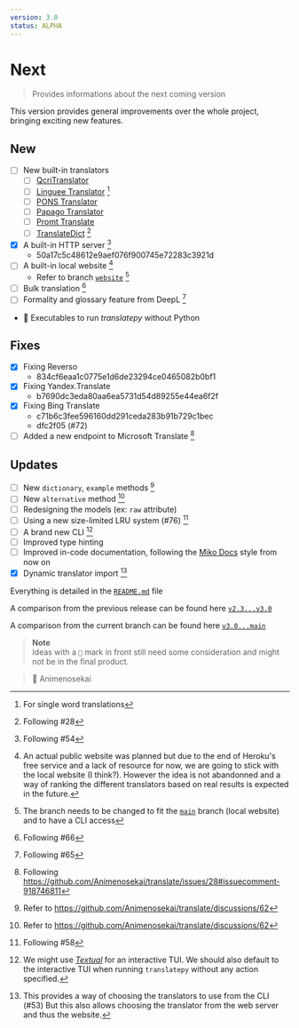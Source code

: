 ```yaml
---
version: 3.0
status: ALPHA
---
```


# Next

> Provides informations about the next coming version

This version provides general improvements over the whole project, bringing exciting new features.

## New

- [ ] New built-in translators
  - [ ] [QcriTranslator](https://mt.qcri.org/api)
  - [ ] [Linguee Translator](https://www.linguee.com) [^3]
  - [ ] [PONS Translator](https://en.pons.com/text-translation)
  - [ ] [Papago Translator](https://papago.naver.com)
  - [ ] [Promt Translate](https://www.online-translator.com/translation)
  - [ ] [TranslateDict](https://github.com/Animenosekai/translate/issues/28) [^9]
- [x] A built-in HTTP server [^8]
  - 50a17c5c48612e9aef076f900745e72283c3921d
- [ ] A built-in local website [^2]
  - Refer to branch [`website`](https://github.com/Animenosekai/translate/tree/website) [^10]
- [ ] Bulk translation [^11]
- [ ] Formality and glossary feature from DeepL [^12]
- 🧃 Executables to run *translatepy* without Python

<!-- Reverso
Translate.com -->

## Fixes

- [x] Fixing Reverso
  - 834cf6eaa1c0775e1d6de23294ce0465082b0bf1
- [x] Fixing Yandex.Translate
  - b7690dc3eda80aa6ea5731d54d89255e44ea6f2f
- [x] Fixing Bing Translate
  - c71b6c3fee596160dd291ceda283b91b729c1bec
  - dfc2f05 (#72)
- [ ] Added a new endpoint to Microsoft Translate [^7]
<!-- - Fixing Google Translate -->

## Updates

- [ ] New `dictionary`, `example` methods [^5]
- [ ] New `alternative` method [^5]
- [ ] Redesigning the models (ex: `raw` attribute)
- [ ] Using a new size-limited LRU system (#76) [^6]
- [ ] A brand new CLI [^1]
- [ ] Improved type hinting
- [ ] Improved in-code documentation, following the [Miko Docs](https://github.com/Animenosekai/miko) style from now on
- [x] Dynamic translator import [^4]

Everything is detailed in the [`README.md`](./README.md) file

A comparison from the previous release can be found here [`v2.3...v3.0`](https://github.com/Animenosekai/nasse/compare/v2.3...v3.0)

A comparison from the current branch can be found here [`v3.0...main`](https://github.com/Animenosekai/nasse/compare/v3.0...main)

[^1]: We might use [*Textual*](https://github.com/Textualize/textual) for an interactive TUI. We should also default to the interactive TUI when running `translatepy` without any action specified.

[^2]: An actual public website was planned but due to the end of Heroku's free service and a lack of resource for now, we are going to stick with the local website (I think?). However the idea is not abandonned and a way of ranking the different translators based on real results is expected in the future.

[^3]: For single word translations

[^4]: This provides a way of choosing the translators to use from the CLI (#53)
  But this also allows choosing the translator from the web server and thus the website.

[^5]: Refer to <https://github.com/Animenosekai/translate/discussions/62>

[^6]: Following #58

[^7]: Following <https://github.com/Animenosekai/translate/issues/28#issuecomment-918746811>

[^8]: Following #54

[^9]: Following #28

[^10]: The branch needs to be changed to fit the [`main`](https://github.com/Animenosekai/translate) branch (local website) and to have a CLI access

[^11]: Following #66

[^12]: Following #65

> **Note**  
> Ideas with a `🧃` mark in front still need some consideration and might not be in the final product.

> 🍡 Animenosekai
